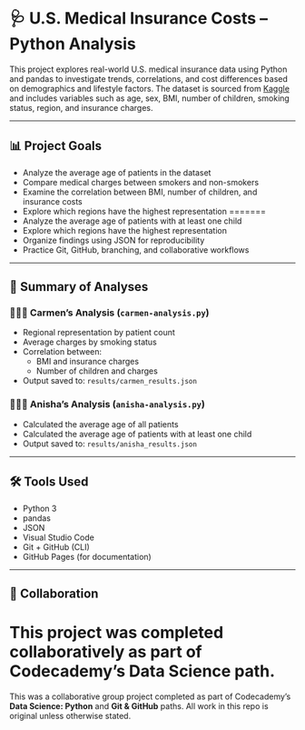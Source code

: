# 🩺 U.S. Medical Insurance Costs – Python Analysis

This project explores real-world U.S. medical insurance data using Python and pandas to investigate trends, correlations, and cost differences based on demographics and lifestyle factors. The dataset is sourced from [Kaggle](https://www.kaggle.com/datasets/mirichoi0218/insurance) and includes variables such as age, sex, BMI, number of children, smoking status, region, and insurance charges.

---

## 📊 Project Goals

- Analyze the average age of patients in the dataset
- Compare medical charges between smokers and non-smokers
- Examine the correlation between BMI, number of children, and insurance costs
- Explore which regions have the highest representation
=======
- Analyze the average age of patients with at least one child
- Explore which regions have the highest representation
- Organize findings using JSON for reproducibility
- Practice Git, GitHub, branching, and collaborative workflows

---

## 🧠 Summary of Analyses

### 👩🏽‍💻 Carmen’s Analysis (`carmen-analysis.py`)
- Regional representation by patient count
- Average charges by smoking status
- Correlation between:
  - BMI and insurance charges
  - Number of children and charges  
- Output saved to: `results/carmen_results.json`

### 👩🏾‍🔬 Anisha’s Analysis (`anisha-analysis.py`)
- Calculated the average age of all patients
- Calculated the average age of patients with at least one child
- Output saved to: `results/anisha_results.json`

---

## 🛠️ Tools Used

- Python 3
- pandas
- JSON
- Visual Studio Code
- Git + GitHub (CLI)
- GitHub Pages (for documentation)

---

## 🤝 Collaboration

This project was completed collaboratively as part of Codecademy’s Data Science path.
=======
This was a collaborative group project completed as part of Codecademy’s **Data Science: Python** and **Git & GitHub** paths. All work in this repo is original unless otherwise stated.

